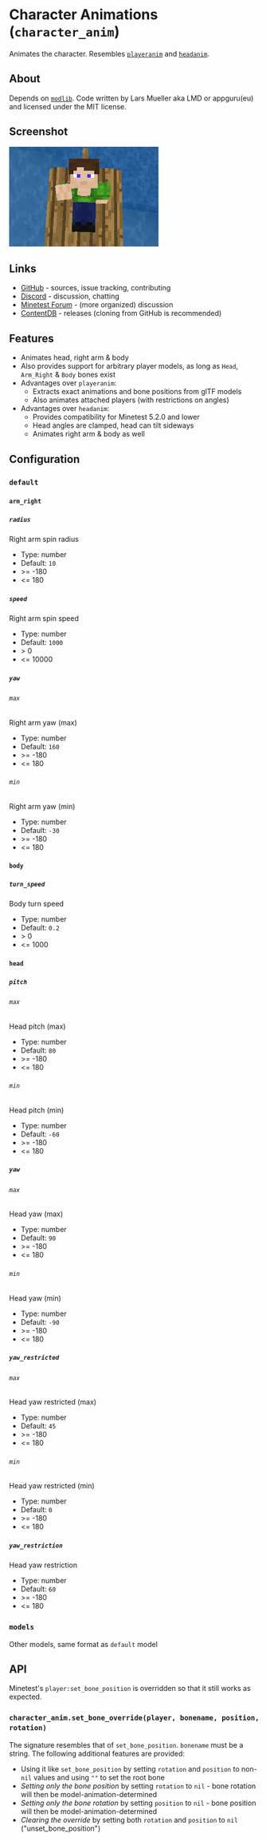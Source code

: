 # Character Animations (`character_anim`)

Animates the character. Resembles [`playeranim`](https://github.com/minetest-mods/playeranim) and [`headanim`](https://github.com/LoneWolfHT/headanim).

## About

Depends on [`modlib`](https://github.com/appgurueu/modlib). Code written by Lars Mueller aka LMD or appguru(eu) and licensed under the MIT license.

## Screenshot

![Image](screenshot.png)

## Links

* [GitHub](https://github.com/appgurueu/character_anim) - sources, issue tracking, contributing
* [Discord](https://discordapp.com/invite/ysP74by) - discussion, chatting
* [Minetest Forum](https://forum.minetest.net/viewtopic.php?f=9&t=25385) - (more organized) discussion
* [ContentDB](https://content.minetest.net/packages/LMD/character_anim) - releases (cloning from GitHub is recommended)

## Features

* Animates head, right arm & body
* Also provides support for arbitrary player models, as long as `Head`, `Arm_Right` & `Body` bones exist
* Advantages over `playeranim`:
  * Extracts exact animations and bone positions from glTF models
  * Also animates attached players (with restrictions on angles)
* Advantages over `headanim`:
  * Provides compatibility for Minetest 5.2.0 and lower
  * Head angles are clamped, head can tilt sideways
  * Animates right arm & body as well

## Configuration

<!--modlib:conf:2-->
### `default`

#### `arm_right`

##### `radius`

Right arm spin radius

* Type: number
* Default: `10`
* &gt;= -180
* &lt;= 180

##### `speed`

Right arm spin speed

* Type: number
* Default: `1000`
* &gt; 0
* &lt;= 10000

##### `yaw`

###### `max`

Right arm yaw (max)

* Type: number
* Default: `160`
* &gt;= -180
* &lt;= 180

###### `min`

Right arm yaw (min)

* Type: number
* Default: `-30`
* &gt;= -180
* &lt;= 180



#### `body`

##### `turn_speed`

Body turn speed

* Type: number
* Default: `0.2`
* &gt; 0
* &lt;= 1000


#### `head`

##### `pitch`

###### `max`

Head pitch (max)

* Type: number
* Default: `80`
* &gt;= -180
* &lt;= 180

###### `min`

Head pitch (min)

* Type: number
* Default: `-60`
* &gt;= -180
* &lt;= 180


##### `yaw`

###### `max`

Head yaw (max)

* Type: number
* Default: `90`
* &gt;= -180
* &lt;= 180

###### `min`

Head yaw (min)

* Type: number
* Default: `-90`
* &gt;= -180
* &lt;= 180


##### `yaw_restricted`

###### `max`

Head yaw restricted (max)

* Type: number
* Default: `45`
* &gt;= -180
* &lt;= 180

###### `min`

Head yaw restricted (min)

* Type: number
* Default: `0`
* &gt;= -180
* &lt;= 180


##### `yaw_restriction`

Head yaw restriction

* Type: number
* Default: `60`
* &gt;= -180
* &lt;= 180



### `models`

Other models, same format as `default` model
<!--modlib:conf-->

## API

Minetest's `player:set_bone_position` is overridden so that it still works as expected.

### `character_anim.set_bone_override(player, bonename, position, rotation)`

The signature resembles that of `set_bone_position`. `bonename` must be a string. The following additional features are provided:

* Using it like `set_bone_position` by setting `rotation` and `position` to non-`nil` values and using `""` to set the root bone
* *Setting only the bone position* by setting `rotation` to `nil` - bone rotation will then be model-animation-determined
* *Setting only the bone rotation* by setting `position` to `nil` - bone position will then be model-animation-determined
* *Clearing the override* by setting both `rotation` and `position` to `nil` ("unset_bone_position")